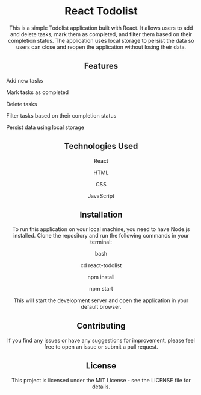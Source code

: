 <h1 align="center"> React Todolist </h1>

<p align="center">This is a simple Todolist application built with React. It allows users to add and delete tasks, mark them as completed, and filter them based on their completion status. The application uses local storage to persist the data so users can close and reopen the application without losing their data.</p>
<h2 align="center">Features </h2>

   <p align="left"> Add new tasks </p>
   <p align="left"> Mark tasks as completed </p>
   <p align="left"> Delete tasks </p>
   <p align="left"> Filter tasks based on their completion status </p>
   <p align="left"> Persist data using local storage </p>

<h2 align="center"> Technologies Used </h2>

  <p align="center">  React </p>
  <p align="center">  HTML </p>
  <p align="center">   CSS </p>
   <p align="center">  JavaScript </p>

<h2 align="center">Installation </h2>

<p align="center">To run this application on your local machine, you need to have Node.js installed. Clone the repository and run the following commands in your terminal: </p>

<p align="center">bash </p>

 <p align="center"> cd react-todolist </p>
<p align="center"> npm install </p>
<p align="center"> npm start </p>

<p align="center"> This will start the development server and open the application in your default browser. </p>
<h2 align="center"> Contributing </h2>

<p align="center">  If you find any issues or have any suggestions for improvement, please feel free to open an issue or submit a pull request. </p>
<h2 align="center">License </h2>

 <p align="center"> This project is licensed under the MIT License - see the LICENSE file for details. </p>
